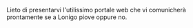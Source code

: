 Lieto di presentarvi l'utilissimo portale web che vi comunicherà prontamente se a Lonigo piove oppure no.